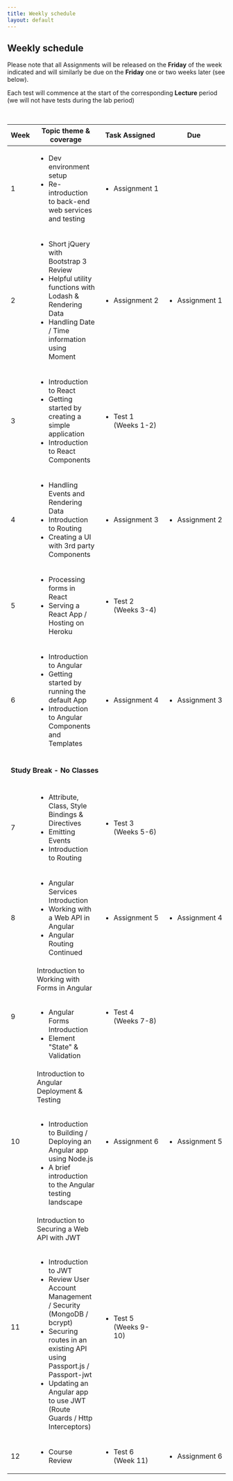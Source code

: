 ```yaml
---
title: Weekly schedule
layout: default
---
```


## Weekly schedule

Please note that all Assignments will be released on the **Friday** of the week indicated and will similarly be due on the **Friday** one or two weeks later (see below).

Each test will commence at the start of the corresponding **Lecture** period (we will not have tests during the lab period)

<br>

<!-- NOTE: This is the normal Schedule (ie: Not 6-1-6)

<div class="wide-table">
<table>
<thead>
<tr>
<th>Week</th>
<th>Topic theme &amp; coverage</th>
<th>Task Assigned</th>
<th>Due</th>
</tr>
</thead>
<tbody>
<tr>
<td>1</td>
<td>
<ul>
<li>Dev environment setup</li>
<li>Re-introduction to back-end web services and testing</li>
</ul>
</td>
<td>
<ul>
<li>Assignment&nbsp;1</li>
</ul>
</td>
<td></td>
</tr>

<tr>
<td>2</td>
<td>
<ul>
<li>Short jQuery with Bootstrap 3 Review</li>
<li>Helpful utility functions with Lodash &amp; Rendering Data</li>
<li>Handling Date / Time information using Moment</li>
</ul>
</td>
<td>
<ul>
<li>Assignment&nbsp;2</li>
</ul>
</td>
<td>
<ul>
<li>Assignment&nbsp;1</li>
</ul>
</td>
</tr>

<tr>
<td>3</td>
<td>
<ul>
<li>Introduction to React</li>
<li>Getting started by creating a simple application</li>
<li>Introduction to React Components</li>
</ul>
</td>
<td>
<ul>
<li>Test 1
<br />(Weeks 1-2)</li>
</ul>
</td>
<td></td>
</tr>

<tr>
<td>4</td>
<td>
<ul>
<li>Handling Events and Rendering Data</li>
<li>Introduction to Routing</li>
<li>Creating a UI with 3rd party Components</li>
</ul>
</td>
<td>
<ul>
<li>Assignment&nbsp;3</li>
</ul>
</td>
<td>
<ul>
<li>Assignment&nbsp;2</li>
</ul>
</td>
</tr>

<tr>
<td>5</td>
<td>
<ul>
<li>Processing forms in React</li>
<li>Serving a React App / Hosting on Heroku</li>
</ul>
</td>
<td>
<ul>
<li>Test 2
<br />(Weeks 3-4)</li>
</ul>
</td>
<td></td>
</tr>

<tr>
<td>6</td>
<td>
<ul>
<li>Introduction to Angular</li>
<li>Getting started by running the default App</li>
<li>Introduction to Angular Components and Templates</li>
</ul>
</td>
<td>
<ul>
<li>Assignment&nbsp;4</li>
</ul>
</td>
<td>
<ul>
<li>Assignment&nbsp;3</li>
</ul>
</td>
</tr>



<tr>
<td>7</td>
<td>
<ul>
<li>Attribute, Class, Style Bindings & Directives</li>
<li>Emitting Events</li>
<li>Introduction to Routing</li>
</ul>
</td>
<td>
<ul>
<li>Test 3
<br />(Weeks 5-6)</li>
</ul>
</td>
<td></td>
</tr>

<tr>
<td colspan="4">
<br />
<strong>Study Break - No Classes</strong>
<br />
<br />
</td>
</tr>

<tr>
<td>8</td>
<td>
<ul>
<li>Angular Services Introduction</li>
<li>Working with a Web API in Angular</li>
<li>Angular Routing Continued</li>
</ul>
</td>
<td>
<ul>
<li>Assignment&nbsp;5</li>
</ul>
</td>
<td>
<ul>
<li>Assignment&nbsp;4</li>
</ul>
</td>
</tr>

<tr>
<td>9</td>
<td>
Introduction to Working with Forms in Angular<br><br>
<ul>
<li>Angular Forms Introduction</li>
<li>Element "State" &amp; Validation</li>
</ul>
</td>
<td>
<ul>
<li>Test 4
<br />(Weeks 7-8)</li>
</ul>
</td>
<td></td>
</tr>

<tr>
<td>10</td>
<td>
Introduction to Angular Deployment &amp; Testing<br><br>
<ul>
<li>Introduction to Building / Deploying an Angular app using Node.js</li>
<li>A brief introduction to the Angular testing landscape</li>
</ul>
</td>
<td>
<ul>
<li>Assignment&nbsp;6</li>
</ul>
</td>
<td>
<ul>
<li>Assignment&nbsp;5</li>
</ul>
</td>
</tr>

<tr>
<td>11</td>
<td>
  Introduction to Securing a Web API with JWT <br><br>
<ul>
  <li>Introduction to JWT</li>
  <li>Review User Account Management / Security (MongoDB / bcrypt)</li>
  <li>Securing routes in an existing API using Passport.js / Passport-jwt</li>
  <li>Updating an Angular app to use JWT (Route Guards / Http Interceptors)</li>
  </ul>
</td>
<td>
<ul>
<li>Test 5
<br />(Weeks 9-10)</li>
</ul>
</td>
<td></td>
</tr>

<tr>
<td>12</td>
<td>Introduction to Socket.io <br><br>
<ul>
<li>Creating a server using Node/Express for managing socket connections</li>
<li>Developing an Angular application which contains a working "chat window"</li>
</ul>  
</td>
<td>
</td>
<td>
<ul>
<li>Assignment&nbsp;6</li>
</ul>
</td>
</tr>

<tr>
<td>13</td>
  <td><ul><li>Course Review</li></ul></td>
<td>
<ul>
<li>Test 6
<br />(Weeks 11-12)</li>
</ul>
</td>
<td></td>
</tr>

</tbody>
</table>
</div>

-->


<div class="wide-table">
<table>
<thead>
<tr>
<th>Week</th>
<th>Topic theme &amp; coverage</th>
<th>Task Assigned</th>
<th>Due</th>
</tr>
</thead>
<tbody>
<tr>
<td>1</td>
<td>
<ul>
<li>Dev environment setup</li>
<li>Re-introduction to back-end web services and testing</li>
</ul>
</td>
<td>
<ul>
<li>Assignment&nbsp;1</li>
</ul>
</td>
<td></td>
</tr>

<tr>
<td>2</td>
<td>
<ul>
<li>Short jQuery with Bootstrap 3 Review</li>
<li>Helpful utility functions with Lodash &amp; Rendering Data</li>
<li>Handling Date / Time information using Moment</li>
</ul>
</td>
<td>
<ul>
<li>Assignment&nbsp;2</li>
</ul>
</td>
<td>
<ul>
<li>Assignment&nbsp;1</li>
</ul>
</td>
</tr>

<tr>
<td>3</td>
<td>
<ul>
<li>Introduction to React</li>
<li>Getting started by creating a simple application</li>
<li>Introduction to React Components</li>
</ul>
</td>
<td>
<ul>
<li>Test 1
<br />(Weeks 1-2)</li>
</ul>
</td>
<td></td>
</tr>

<tr>
<td>4</td>
<td>
<ul>
<li>Handling Events and Rendering Data</li>
<li>Introduction to Routing</li>
<li>Creating a UI with 3rd party Components</li>
</ul>
</td>
<td>
<ul>
<li>Assignment&nbsp;3</li>
</ul>
</td>
<td>
<ul>
<li>Assignment&nbsp;2</li>
</ul>
</td>
</tr>

<tr>
<td>5</td>
<td>
<ul>
<li>Processing forms in React</li>
<li>Serving a React App / Hosting on Heroku</li>
</ul>
</td>
<td>
<ul>
<li>Test 2
<br />(Weeks 3-4)</li>
</ul>
</td>
<td></td>
</tr>

<tr>
<td>6</td>
<td>
<ul>
<li>Introduction to Angular</li>
<li>Getting started by running the default App</li>
<li>Introduction to Angular Components and Templates</li>
</ul>
</td>
<td>
<ul>
<li>Assignment&nbsp;4</li>
</ul>
</td>
<td>
<ul>
<li>Assignment&nbsp;3</li>
</ul>
</td>
</tr>

<tr>
<td colspan="4">
<br />
<strong>Study Break - No Classes</strong>
<br />
<br />
</td>
</tr>

<tr>
<td>7</td>
<td>
<ul>
<li>Attribute, Class, Style Bindings & Directives</li>
<li>Emitting Events</li>
<li>Introduction to Routing</li>
</ul>
</td>
<td>
<ul>
<li>Test 3
<br />(Weeks 5-6)</li>
</ul>
</td>
<td></td>
</tr>



<tr>
<td>8</td>
<td>
<ul>
<li>Angular Services Introduction</li>
<li>Working with a Web API in Angular</li>
<li>Angular Routing Continued</li>
</ul>
</td>
<td>
<ul>
<li>Assignment&nbsp;5</li>
</ul>
</td>
<td>
<ul>
<li>Assignment&nbsp;4</li>
</ul>
</td>
</tr>

<tr>
<td>9</td>
<td>
Introduction to Working with Forms in Angular<br><br>
<ul>
<li>Angular Forms Introduction</li>
<li>Element "State" &amp; Validation</li>
</ul>
</td>
<td>
<ul>
<li>Test 4
<br />(Weeks 7-8)</li>
</ul>
</td>
<td></td>
</tr>

<tr>
<td>10</td>
<td>
Introduction to Angular Deployment &amp; Testing<br><br>
<ul>
<li>Introduction to Building / Deploying an Angular app using Node.js</li>
<li>A brief introduction to the Angular testing landscape</li>
</ul>
</td>
<td>
<ul>
<li>Assignment&nbsp;6</li>
</ul>
</td>
<td>
<ul>
<li>Assignment&nbsp;5</li>
</ul>
</td>
</tr>

<tr>
<td>11</td>
<td>
  Introduction to Securing a Web API with JWT <br><br>
<ul>
  <li>Introduction to JWT</li>
  <li>Review User Account Management / Security (MongoDB / bcrypt)</li>
  <li>Securing routes in an existing API using Passport.js / Passport-jwt</li>
  <li>Updating an Angular app to use JWT (Route Guards / Http Interceptors)</li>
  </ul>
</td>
<td>
<ul>
<li>Test 5
<br />(Weeks 9-10)</li>
</ul>
</td>
<td></td>
</tr>

<tr>
<td>12</td>
<td><ul><li>Course Review</li></ul></td>
<td>
<ul>
<li>Test 6
<br />(Week 11)</li>
</ul>
</td>
<td>
<ul>
<li>Assignment&nbsp;6</li>
</ul>
</td>
</tr>

</tbody>
</table>
</div>


